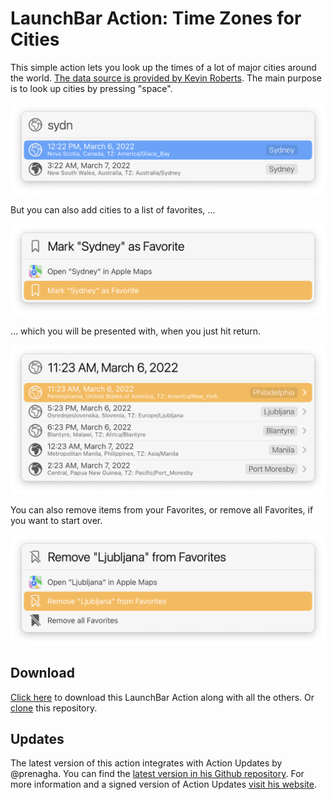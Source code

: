 # LaunchBar Action: Time Zones for Cities

This simple action lets you look up the times of a lot of major cities around the world. [The data source is provided by Kevin Roberts](https://github.com/kevinroberts/city-timezones).
The main purpose is to look up cities by pressing "space". 
 
<img src="01.png" width="600"/> 

But you can also add cities to a list of favorites, …

<img src="02.png" width="600"/> 

… which you will be presented with, when you just hit return. 

<img src="03.png" width="600"/> 

You can also remove items from your Favorites, or remove all Favorites, if you want to start over. 

<img src="04.png" width="600"/> 


## Download

[Click here](https://github.com/Ptujec/LaunchBar/archive/refs/heads/master.zip) to download this LaunchBar Action along with all the others. Or [clone](https://docs.github.com/en/repositories/creating-and-managing-repositories/cloning-a-repository) this repository.

## Updates

The latest version of this action integrates with Action Updates by @prenagha.    You can find the [latest version in his Github repository](https://github.com/prenagha/launchbar). For more information and a signed version of Action Updates [visit his website](https://renaghan.com/launchbar/action-updates/).